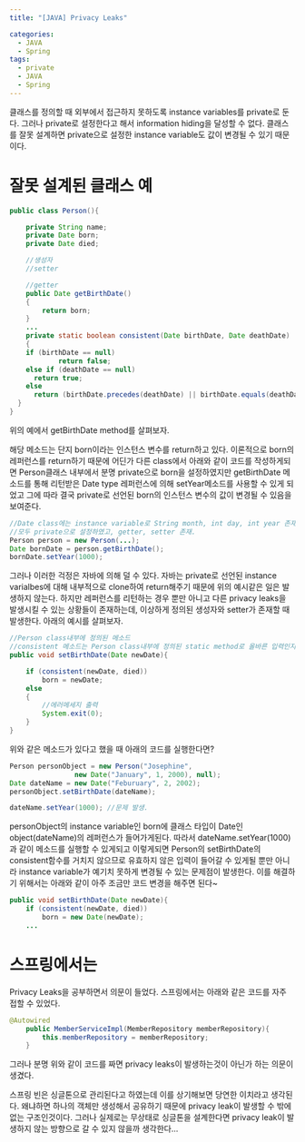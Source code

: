 ```yaml
---
title: "[JAVA] Privacy Leaks"

categories:
  - JAVA
  - Spring
tags:
  - private
  - JAVA
  - Spring
---
```


클래스를 정의할 때 외부에서 접근하지 못하도록 instance variables를 private로 둔다. 그러나 private로 설정한다고 해서 information hiding을 달성할 수 없다. 클래스를 잘못 설계하면 private으로 설정한 instance variable도 값이 변경될 수 있기 때문이다.

# 잘못 설계된 클래스 예

```java
public class Person(){

	private String name;
	private Date born;
	private Date died;

	//생성자
	//setter

	//getter
	public Date getBirthDate()
	{
		return born;
	}
	...
	private static boolean consistent(Date birthDate, Date deathDate)
	{
    if (birthDate == null)
			return false;
    else if (deathDate == null)
      return true;
    else
      return (birthDate.precedes(deathDate) || birthDate.equals(deathDate));
  }
}
```

위의 예에서 getBirthDate method를 살펴보자.

해당 메소드는 단지 born이라는 인스턴스 변수를 return하고 있다. 이론적으로 born의 레퍼런스를 return하기 때문에 어딘가 다른 class에서 아래와 같이 코드를 작성하게되면 Person클래스 내부에서 분명 private으로 born을 설정하였지만 getBirthDate 메소드를 통해 리턴받은 Date type 레퍼런스에 의해 setYear메소드를 사용할 수 있게 되었고 그에 따라 결국 private로 선언된 born의 인스턴스 변수의 값이 변경될 수 있음을 보여준다.

```java
//Date class에는 instance variable로 String month, int day, int year 존재.
//모두 private으로 설정하였고, getter, setter 존재.
Person person = new Person(...);
Date bornDate = person.getBirthDate();
bornDate.setYear(1000);
```

그러나 이러한 걱정은 자바에 의해 덜 수 있다. 자바는 private로 선언된 instance varialbes에 대해 내부적으로 clone하여 return해주기 때문에 위의 예시같은 일은 발생하지 않는다. 하지만 레퍼런스를 리턴하는 경우 뿐만 아니고 다른 privacy leaks을 발생시킬 수 있는 상황들이 존재하는데, 이상하게 정의된 생성자와 setter가 존재할 때 발생한다. 아래의 예시를 살펴보자.

```java
//Person class내부에 정의된 메소드
//consistent 메소드는 Person class내부에 정의된 static method로 올바른 입력인지 검사한다.
public void setBirthDate(Date newDate){

	if (consistent(newDate, died))
		born = newDate;
	else
	{
		//에러메세지 출력
		System.exit(0);
	}
}
```

위와 같은 메소드가 있다고 했을 때 아래의 코드를 실행한다면?

```java
Person personObject = new Person("Josephine",
				new Date("January", 1, 2000), null);
Date dateName = new Date("Feburuary", 2, 2002);
personObject.setBirthDate(dateName);

dateName.setYear(1000); //문제 발생.
```

personObject의 instance variable인 born에 클래스 타입이 Date인 object(dateName)의 레퍼런스가 들어가게된다. 따라서 dateName.setYear(1000)과 같이 메소드를 실행할 수 있게되고 이렇게되면 Person의 setBirthDate의 consistent함수를 거치지 않으므로 유효하지 않은 입력이 들어갈 수 있게될 뿐만 아니라 instance variable가 예기치 못하게 변경될 수 있는 문제점이 발생한다. 이를 해결하기 위해서는 아래와 같이 아주 조금만 코드 변경을 해주면 된다~

```java
public void setBirthDate(Date newDate){
	if (consistent(newDate, died))
		born = new Date(newDate);
	...
```

# 스프링에서는

Privacy Leaks을 공부하면서 의문이 들었다. 스프링에서는 아래와 같은 코드를 자주 접할 수 있었다.

```java
@Autowired
    public MemberServiceImpl(MemberRepository memberRepository){
        this.memberRepository = memberRepository;
    }
```

그러나 분명 위와 같이 코드를 짜면 privacy leaks이 발생하는것이 아닌가 하는 의문이 생겼다.

스프링 빈은 싱글톤으로 관리된다고 하였는데 이를 상기해보면 당연한 이치라고 생각된다. 왜냐하면 하나의 객체만 생성해서 공유하기 때문에 privacy leak이 발생할 수 밖에 없는 구조인것이다. 그러나 실제로는 무상태로 싱글톤을 설계한다면 privacy leak이 발생하지 않는 방향으로 갈 수 있지 않을까 생각한다...
